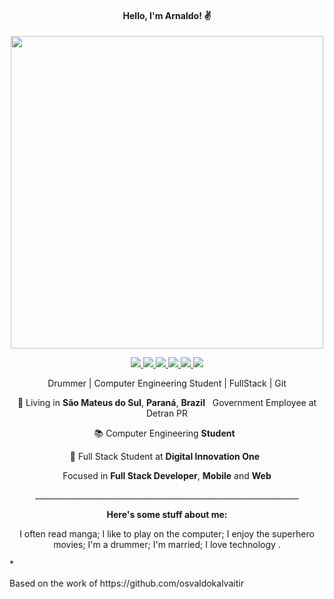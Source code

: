 <h4 align="center">
  Hello, I'm Arnaldo! ✌️
</h4> 
<p align="center">
  <img src="https://felipediaspires.files.wordpress.com/2016/06/dormrm.gif?w=598" width="500" />
</p>
</p>
<p align="center">
<a 
   href="http://api.whatsapp.com/send?1=pt_BR&phone=5542988297314" 
   alt="WhatsApp"
   target="blank" 
   >  
  <img src="https://img.shields.io/badge/-Whatsapp-4CA143?style=flat-square&labelColor=4CA143&logo=whatsapp&logoColor=white&link" />
  </a>
  <a href="mailto:arnaldorochafilho@gmail.com"
     alt="https://mail.google.com"
     target="blank"
     >
  </a>
  <a
     href="https://www.linkedin.com/in/arnaldo-rocha-filho-52ba03163/"
     alt="LinkedIn"
     Target="blank"
     >
    <img src="https://img.shields.io/badge/-LinkedIn-blue?style=flat-square&logo=Linkedin&logoColor=white&link" />
  </a>
  <a
     href="https://github.com/arnaldorocha"
     alt="GitHub"
     target="blank"
     >
    <img src="https://img.shields.io/badge/-Github-000?style=flat-square&logo=Github&logoColor=white&link" />
  </a>
    <a
    href="https://www.facebook.com/supernaldo/" 
    alt="Facebook"
    target="blank"
  >
    <img src="https://img.shields.io/badge/-Facebook-006?style=flat-square&logo=Facebook&logoColor=white&link" />
  </a>
  <a
    href="https://www.instagram.com/arnaldorochafilho" 
    alt="Instagram"
    target="blank"
       >
    <img src="https://img.shields.io/badge/-Instagram-993399?style=flat-square&logo=Instagram&logoColor=white&link" />
  </a>
    <a
    href="mailto:arnaldorochafilho@gmail.com" 
    alt="Gmail"
    target="blank"
  >
    <img src="https://img.shields.io/badge/-Gmail-c14438?style=flat-square&logo=Gmail&logoColor=white&link=mailto:arnaldorochafilho@gmail.com" />
  </a>
     
   </p>
</p>
<p align="center">
 Drummer | Computer Engineering Student | FullStack | Git
<p align="center">
💼 Living in <b>São Mateus do Sul</b>, <b>Paraná</b>, <b>Brazil</b> &nbsp;  Government Employee at Detran PR
<p align="center">
📚 Computer Engineering <b>Student</b> &nbsp; 
</p>
<p align="center">
🚀 Full Stack Student at <b>Digital Innovation One </b> &nbsp; 
</p>
<p align="center">
 Focused in <b>Full Stack Developer</b>, <b>Mobile</b> and <b>Web</b>
   </p>  
   </p>
<p align="center">
__________________________________________________________________
   </p>        
  <p
  <p align="center">
  <b>Here's some stuff about me:</b> 
  </p>
  <p
  <p align="center">
  I often read manga; I like to play on the computer; I enjoy the superhero movies; I'm a drummer;  I'm married; I love technology .
  <p>*
  </p>
   
<p align="text-left">Based on the work of https://github.com/osvaldokalvaitir</p>
